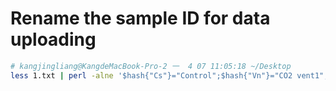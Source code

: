 # Rename the sample ID for data uploading 
```bash
# kangjingliang@KangdeMacBook-Pro-2 一  4 07 11:05:18 ~/Desktop
less 1.txt | perl -alne '$hash{"Cs"}="Control";$hash{"Vn"}="CO2 vent1";$hash{"Vs"}="CO2 vent2";@a=split /\_/;$hash1{"Cs"}="C";$hash1{"Vn"}="V1";$hash1{"Vs"}="V2";$id=$a[0]."_".$hash1{$a[1]}."_".$a[2];print "$a[0]\t$hash{$a[1]}\t$id"' >2.txt
```

